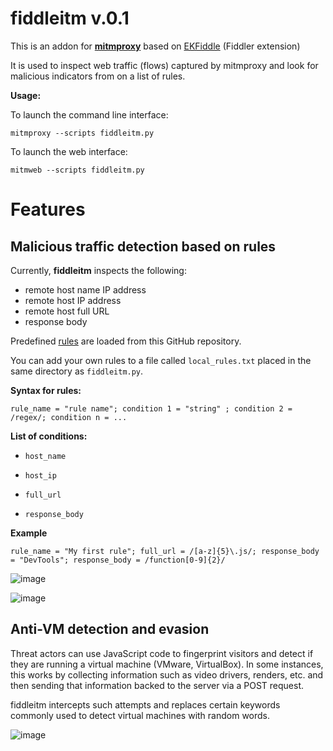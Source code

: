 # fiddleitm v.0.1

This is an addon for [**mitmproxy**](https://github.com/mitmproxy/mitmproxy) based on [EKFiddle](https://github.com/malwareinfosec/EKFiddle/) (Fiddler extension)

It is used to inspect web traffic (flows) captured by mitmproxy
and look for malicious indicators from on a list of rules.

**Usage:**

To launch the command line interface:

`mitmproxy --scripts fiddleitm.py`

To launch the web interface:

`mitmweb --scripts fiddleitm.py`

# Features

## Malicious traffic detection based on rules

Currently, **fiddleitm** inspects the following:

* remote host name IP address
* remote host IP address
* remote host full URL
* response body

Predefined [rules](https://github.com/malwareinfosec/fiddleitm/blob/main/rules.txt) are loaded from this GitHub repository.

You can add your own rules to a file called ``local_rules.txt`` placed in the same directory as ``fiddleitm.py``.

**Syntax for rules:**

``rule_name = "rule name"; condition 1 = "string" ; condition 2 = /regex/; condition n = ...``

**List of conditions:**

* ``host_name``

* ``host_ip``

* ``full_url``

* ``response_body``

**Example**

``rule_name = "My first rule"; full_url = /[a-z]{5}\.js/; response_body = "DevTools"; response_body = /function[0-9]{2}/``

![image](https://github.com/malwareinfosec/fiddleitm/assets/25351665/2e6294e9-6282-4ab8-8e05-53a42720b4d6)

![image](https://github.com/malwareinfosec/fiddleitm/assets/25351665/ff8e17a0-5288-467f-a71c-4f5c5c49bde1)

## Anti-VM detection and evasion

Threat actors can use JavaScript code to fingerprint visitors and detect if they are running a virtual machine (VMware, VirtualBox). In some instances, this works by collecting information such as video drivers, renders, etc. and then sending that information backed to the server via a POST request.

fiddleitm intercepts such attempts and replaces certain keywords commonly used to detect virtual machines with random words.

![image](https://github.com/malwareinfosec/fiddleitm/assets/25351665/c7bca2df-d93d-4880-9a4f-803c74dae36e)

